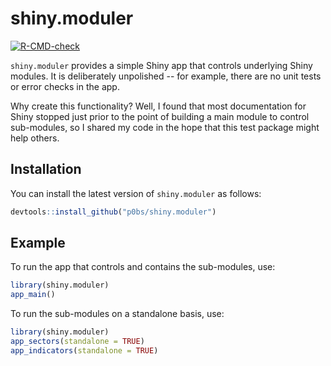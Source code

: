 # shiny.moduler

<!-- badges: start -->
[![R-CMD-check](https://github.com/p0bs/shiny.moduler/workflows/R-CMD-check/badge.svg)](https://github.com/p0bs/shiny.moduler/actions)
<!-- badges: end -->

`shiny.moduler` provides a simple Shiny app that controls underlying Shiny modules. It is deliberately unpolished -- for example, there are no unit tests or error checks in the app.

Why create this functionality? Well, I found that most documentation for Shiny stopped just prior to the point of building a main module to control sub-modules, so I shared my code in the hope that this test package might help others.

## Installation

You can install the latest version of `shiny.moduler` as follows:

``` r
devtools::install_github("p0bs/shiny.moduler")
```

## Example

To run the app that controls and contains the sub-modules, use:

``` r
library(shiny.moduler)
app_main()
```

To run the sub-modules on a standalone basis, use:

``` r
library(shiny.moduler)
app_sectors(standalone = TRUE)
app_indicators(standalone = TRUE)
```
